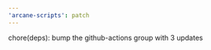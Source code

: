 ```yaml
---
'arcane-scripts': patch
---
```


<!-- markdownlint-disable MD041 -->chore(deps): bump the github-actions group with 3 updates
